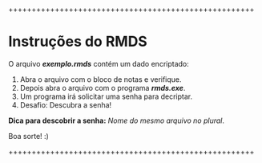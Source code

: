 +++++++++++++++++++++++++++++++++++++++++++++++++++++
# Instruções do RMDS

O arquivo **_exemplo.rmds_** contém um dado encriptado:

1. Abra o arquivo com o bloco de notas e verifique.
2. Depois abra o arquivo com o programa **_rmds.exe_**.
3. Um programa irá solicitar uma senha para decriptar.
4. Desafio: Descubra a senha!

**Dica para descobrir a senha:** _Nome do mesmo arquivo no plural_.


Boa sorte! :)

+++++++++++++++++++++++++++++++++++++++++++++++++++++
